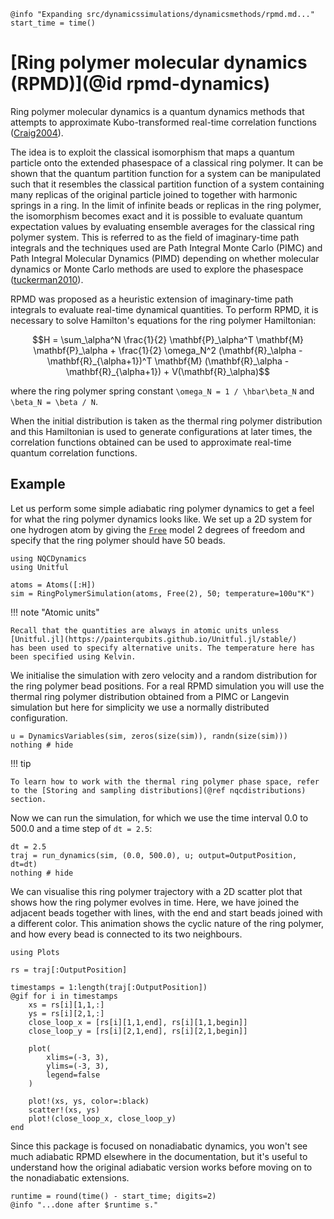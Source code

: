 ```@setup logging
@info "Expanding src/dynamicssimulations/dynamicsmethods/rpmd.md..."
start_time = time()
```
# [Ring polymer molecular dynamics (RPMD)](@id rpmd-dynamics)

Ring polymer molecular dynamics is a quantum dynamics methods that attempts
to approximate Kubo-transformed real-time correlation functions ([Craig2004](@cite)).

The idea is to exploit the classical isomorphism that maps a quantum particle onto
the extended phasespace of a classical ring polymer.
It can be shown that the quantum partition function
for a system can be manipulated such that it resembles the classical partition function
of a system containing many replicas of the original particle joined to together with
harmonic springs in a ring.
In the limit of infinite beads or replicas in the ring polymer, the isomorphism becomes
exact and it is possible to evaluate quantum expectation values by evaluating
ensemble averages for the classical ring polymer system.
This is referred to as the field of imaginary-time path integrals and the techniques used
are Path Integral Monte Carlo (PIMC) and Path Integral Molecular Dynamics (PIMD)
depending on whether molecular dynamics or Monte Carlo methods are used to explore the
phasespace ([tuckerman2010](@cite)).

RPMD was proposed as a heuristic extension of imaginary-time path integrals to evaluate
real-time dynamical quantities.
To perform RPMD, it is necessary to solve Hamilton's equations for the ring polymer
Hamiltonian:
```math
H = \sum_\alpha^N \frac{1}{2} \mathbf{P}_\alpha^T \mathbf{M} \mathbf{P}_\alpha
+ \frac{1}{2} \omega_N^2
(\mathbf{R}_\alpha - \mathbf{R}_{\alpha+1})^T
\mathbf{M}
(\mathbf{R}_\alpha - \mathbf{R}_{\alpha+1})
+ V(\mathbf{R}_\alpha)
```
where the ring polymer spring constant ``\omega_N = 1 / \hbar\beta_N`` and
``\beta_N = \beta / N``.

When the initial distribution is taken as the thermal ring polymer distribution and
this Hamiltonian is used to generate configurations at later times,
the correlation functions obtained can be used to approximate real-time quantum correlation
functions.

## Example

Let us perform some simple adiabatic ring polymer dynamics to get a feel
for what the ring polymer dynamics looks like. 
We set up a 2D system for one hydrogen atom by giving the [`Free`](@ref) model 2 degrees of freedom and
specify that the ring polymer should have 50 beads.

```@example rpmd
using NQCDynamics
using Unitful

atoms = Atoms([:H])
sim = RingPolymerSimulation(atoms, Free(2), 50; temperature=100u"K")
```

!!! note "Atomic units"

    Recall that the quantities are always in atomic units unless [Unitful.jl](https://painterqubits.github.io/Unitful.jl/stable/)
    has been used to specify alternative units. The temperature here has been specified using Kelvin.

We initialise the simulation with zero velocity and a random distribution for the
ring polymer bead positions. For a real RPMD simulation you will use the thermal ring
polymer distribution obtained from a PIMC or Langevin simulation but here for simplicity
we use a normally distributed configuration.
```@example rpmd
u = DynamicsVariables(sim, zeros(size(sim)), randn(size(sim)))
nothing # hide
```

!!! tip

    To learn how to work with the thermal ring polymer phase space, refer to the [Storing and sampling distributions](@ref nqcdistributions) section.

Now we can run the simulation, for which we use the time interval 0.0 to 500.0 and a time 
step of `dt = 2.5`:
```@example rpmd
dt = 2.5
traj = run_dynamics(sim, (0.0, 500.0), u; output=OutputPosition, dt=dt)
nothing # hide
```

We can visualise this ring polymer trajectory with a 2D scatter plot that shows how
the ring polymer evolves in time. Here, we have joined the adjacent beads together with
lines, with the end and start beads joined with a different color.
This animation shows the cyclic nature of the ring polymer, and how every bead is connected
to its two neighbours.

```@example rpmd
using Plots

rs = traj[:OutputPosition]

timestamps = 1:length(traj[:OutputPosition])
@gif for i in timestamps
    xs = rs[i][1,1,:]
    ys = rs[i][2,1,:]
    close_loop_x = [rs[i][1,1,end], rs[i][1,1,begin]]
    close_loop_y = [rs[i][2,1,end], rs[i][2,1,begin]]

    plot(
        xlims=(-3, 3),
        ylims=(-3, 3),
        legend=false
    )

    plot!(xs, ys, color=:black)
    scatter!(xs, ys)
    plot!(close_loop_x, close_loop_y)
end
```

Since this package is focused on nonadiabatic dynamics, you won't see much adiabatic RPMD
elsewhere in the documentation, but it's useful to understand how the original adiabatic
version works before moving on to the nonadiabatic extensions.
```@setup logging
runtime = round(time() - start_time; digits=2)
@info "...done after $runtime s."
```
